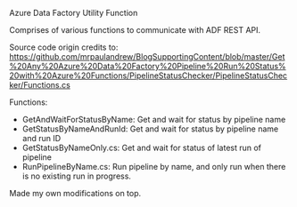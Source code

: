 Azure Data Factory Utility Function

Comprises of various functions to communicate with ADF REST API.

Source code origin credits to: https://github.com/mrpaulandrew/BlogSupportingContent/blob/master/Get%20Any%20Azure%20Data%20Factory%20Pipeline%20Run%20Status%20with%20Azure%20Functions/PipelineStatusChecker/PipelineStatusChecker/Functions.cs

Functions:
- GetAndWaitForStatusByName: Get and wait for status by pipeline name
- GetStatusByNameAndRunId: Get and wait for status by pipeline name and run ID
- GetStatusByNameOnly.cs: Get and wait for status of latest run of pipeline
- RunPipelineByName.cs: Run pipeline by name, and only run when there is no existing run in progress.

Made my own modifications on top.
